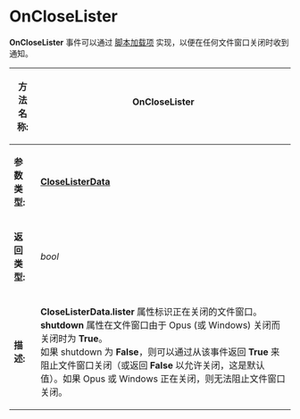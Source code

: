 # OnCloseLister

**OnCloseLister** 事件可以通过 [脚本加载项](/Manual/scripting/script_add-ins/README.zh.md) 实现，以便在任何文件窗口关闭时收到通知。

<table>
<thead><tr><th>

**方法名称:**</th><th>
OnCloseLister
</th></tr></thead><tbody><tr><td>

**参数类型:**</td><td>

**[CloseListerData](../scripting_objects/closelisterdata.zh.md)**
</td></tr><tr><td>

**返回类型:**</td><td>

*bool*
</td></tr><tr><td>

**描述:**</td><td>

**CloseListerData.lister** 属性标识正在关闭的文件窗口。**shutdown** 属性在文件窗口由于 Opus (或 Windows) 关闭而关闭时为 **True**。  
如果 shutdown 为 **False**，则可以通过从该事件返回 **True** 来阻止文件窗口关闭（或返回 **False** 以允许关闭，这是默认值）。如果 Opus 或 Windows 正在关闭，则无法阻止文件窗口关闭。
</td></tr></tbody>
</table>